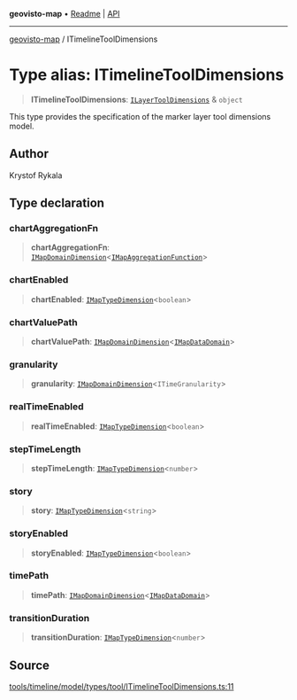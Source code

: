 **geovisto-map** • [Readme](../README.md) \| [API](../globals.md)

***

[geovisto-map](../README.md) / ITimelineToolDimensions

# Type alias: ITimelineToolDimensions

> **ITimelineToolDimensions**: [`ILayerToolDimensions`](ILayerToolDimensions.md) & `object`

This type provides the specification of the marker layer tool dimensions model.

## Author

Krystof Rykala

## Type declaration

### chartAggregationFn

> **chartAggregationFn**: [`IMapDomainDimension`](../interfaces/IMapDomainDimension.md)\<[`IMapAggregationFunction`](../interfaces/IMapAggregationFunction.md)\>

### chartEnabled

> **chartEnabled**: [`IMapTypeDimension`](../interfaces/IMapTypeDimension.md)\<`boolean`\>

### chartValuePath

> **chartValuePath**: [`IMapDomainDimension`](../interfaces/IMapDomainDimension.md)\<[`IMapDataDomain`](../interfaces/IMapDataDomain.md)\>

### granularity

> **granularity**: [`IMapDomainDimension`](../interfaces/IMapDomainDimension.md)\<`ITimeGranularity`\>

### realTimeEnabled

> **realTimeEnabled**: [`IMapTypeDimension`](../interfaces/IMapTypeDimension.md)\<`boolean`\>

### stepTimeLength

> **stepTimeLength**: [`IMapTypeDimension`](../interfaces/IMapTypeDimension.md)\<`number`\>

### story

> **story**: [`IMapTypeDimension`](../interfaces/IMapTypeDimension.md)\<`string`\>

### storyEnabled

> **storyEnabled**: [`IMapTypeDimension`](../interfaces/IMapTypeDimension.md)\<`boolean`\>

### timePath

> **timePath**: [`IMapDomainDimension`](../interfaces/IMapDomainDimension.md)\<[`IMapDataDomain`](../interfaces/IMapDataDomain.md)\>

### transitionDuration

> **transitionDuration**: [`IMapTypeDimension`](../interfaces/IMapTypeDimension.md)\<`number`\>

## Source

[tools/timeline/model/types/tool/ITimelineToolDimensions.ts:11](https://github.com/geovisto/geovisto-map/blob/5ee2cb5d45c19062fc8fc6beefa2848c076518b6/src/tools/timeline/model/types/tool/ITimelineToolDimensions.ts#L11)
